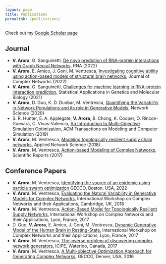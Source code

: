 ```yaml
---
layout: page
title: Publications
permalink: /publications/
---
```

Check out my [Google Scholar page](https://scholar.google.com/citations?user=GqGF8SkAAAAJ&hl=en)

## Journal
- **V. Arora**, G. Sanguinetti, [De novo prediction of RNA-protein interactions with Graph Neural Networks](https://rnajournal.cshlp.org/content/early/2022/08/25/rna.079365.122.abstract), RNA (2022)
- **V. Arora**, E. Amico, J. Goni, M. Ventresca, [Investigating cognitive ability using action-based models of structural brain networks](https://doi.org/10.1093/comnet/cnac037), Journal of Complex Networks (2022)
- **V. Arora**, G. Sanguinetti, [Challenges for machine learning in RNA-protein interaction prediction](https://www.degruyter.com/document/doi/10.1515/sagmb-2021-0087/html), Statistical Applications in Genetics and Molecular Biology (2021)
- **V. Arora**, D. Guo, K. D. Dunbar, M. Ventresca, [Quantifying the Variability in Network Populations and its role in Generative Models](https://doi.org/10.1017/nws.2019.63), Network Science (2020)
- S. R. Hunter, E. A. Applegate, **V. Arora**, B. Chong, K. Cooper, O. Rincon-Guevara, C. Vivas-Valencia, [An Introduction to Multi-Objective Simulation Optimization](https://doi.org/10.1145/3299872), ACM Transactions on Modeling and Computer Simulation (2019)
- **V. Arora**, M. Ventresca, [Modeling topologically resilient supply chain networks](https://doi.org/10.1007/s41109-018-0070-7), Applied Network Science (2018)
- **V. Arora**, M. Ventresca, [Action-based Modeling of Complex Networks](https://doi.org/10.1038/s41598-017-05444-4), Scientific Reports (2017)

## Conference Papers
- **V. Arora**, M. Ventresca, [Identifying the source of an epidemic using particle swarm optimization](https://doi.org/10.1145/3512290.3528711) GECCO, Boston, USA, 2022
- **V. Arora**, M. Ventresca, [Evaluating the Natural Variability in Generative Models for Complex Networks](https://doi.org/10.1007/978-3-030-05411-3_59), International Workshop on Complex Networks and their Applications, Cambridge, UK, 2018
- **V. Arora**, M. Ventresca, [Action-Based Model for Topologically Resilient Supply Networks](https://doi.org/10.1007/978-3-319-72150-7_53), International Workshop on Complex Networks and their Applications, Lyon, France, 2017
- D. Guo, **V. Arora**, E. Amico, J. Goni, M. Ventresca, [Dynamic Generative Model of the Human Brain in Resting-State](https://doi.org/10.1007/978-3-319-72150-7_103), International Workshop on Complex Networks and their Applications, Lyon, France, 2017
- **V. Arora**, M. Ventresca, [The inverse problem of discovering complex network generators](https://icipe17.uwaterloo.ca/papers/53TVentresca.pdf), ICIPE, Waterloo, Canada, 2017
- **V. Arora**, M. Ventresca, [A Multi-objective Optimization Approach for Generating Complex Networks](https://doi.org/10.1145/2908961.2908966), GECCO, Denver, USA, 2016



<!-- ## Conference Presentations and Posters
- X. Gao, **V. Arora**, M. Ventresca, *Combining micro and macro generative models: Action-based stochastic block model*, NetSci 2020, online.
- **V. Arora**, E. Amico, J. Goni, M. Ventresca, *Investigating cognitive ability using action-based models of structural brain networks*, NetSci 2019, Burlington, USA
- **V. Arora**, M. Ventresca, *Action-based Modeling of Complex Networks*, NetSci 2019, Burlington, USA
- Bryan Chong, **V. Arora**, M. Ventresca, *Decentralized Local Robustness Optimization Leads to Global Robustness*, NetSci 2019, Burlington, USA
- M. Ventresca, **V. Arora**, *Quantifying complex system entropy: an action-based perspective*, NetSci 2019, Burlington, USA
- **V. Arora**, M. Ventresca, *Action-based model for network data with errors*, SIAM workshop on Network Science 2019, Snowbird, USA
- **V. Arora**, M. Ventresca, *Empirical Evaluation of Generative Network Models to Approximate Ground Truth System*, SINM Satellite @ NetSci, Paris, France, 2018
- **V. Arora**, M. Ventresca, *Automated Modeling and Design of Complex Networks*, NetSci, Indianapolis, USA, 2017
- **V. Arora**, M. Ventresca, *Action-based Network Generators*, INFORMS, Philadelphia, USA, 2015 -->
